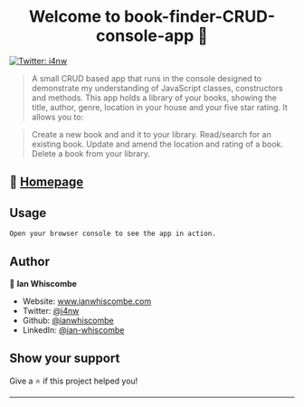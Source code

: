 <h1 align="center">Welcome to book-finder-CRUD-console-app 👋</h1>
<p>
  <a href="https://twitter.com/i4nw" target="_blank">
    <img alt="Twitter: i4nw" src="https://img.shields.io/twitter/follow/i4nw.svg?style=social" />
  </a>
</p>

> A small CRUD based app that runs in the console designed to demonstrate my understanding of JavaScript classes, constructors and methods.
> This app holds a library of your books, showing the title, author, genre, location in your house and your five star rating. It allows you to:

> Create a new book and and it to your library.
> Read/search for an existing book.
> Update and amend the location and rating of a book.
> Delete a book from your library.

## 🏡 <a href='https://github.com/ianwhiscombe/book-finder-console-app'>Homepage</a>

## Usage

```sh
Open your browser console to see the app in action. 
```

## Author

👤 **Ian Whiscombe**

* Website: www.ianwhiscombe.com
* Twitter: [@i4nw](https://twitter.com/i4nw)
* Github: [@ianwhiscombe](https://github.com/ianwhiscombe)
* LinkedIn: [@ian-whiscombe](https://linkedin.com/in/ian-whiscombe)

## Show your support

Give a ⭐️ if this project helped you!

***
